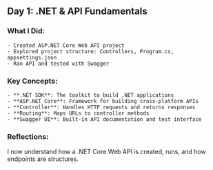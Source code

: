 ## Day 1: .NET & API Fundamentals

### What I Did:
	- Created ASP.NET Core Web API project
	- Explored project structure: Controllers, Program.cs, appsettings.json
	- Ran API and tested with Swagger

### Key Concepts:
	- **.NET SDK**: The toolkit to build .NET applications
	- **ASP.NET Core**: Framework for building cross-platform APIs
	- **Controller**: Handles HTTP requests and returns responses
	- **Routing**: Maps URLs to controller methods
	- **Swagger UI**: Built-in API documentation and test interface

### Reflections:
I now understand how a .NET Core Web API is created, runs, and how endpoints are structures.